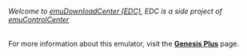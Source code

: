 ###### Welcome to [emuDownloadCenter (EDC)](https://github.com/PhoenixInteractiveNL/emuDownloadCenter/wiki/), EDC is a side project of [emuControlCenter](https://github.com/PhoenixInteractiveNL/emuControlCenter/wiki/)

For more information about this emulator, visit the [**Genesis Plus**](https://github.com/PhoenixInteractiveNL/emuDownloadCenter/wiki/Emulator-genesisplus#menu) page.
